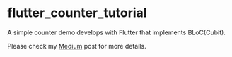 # flutter_counter_tutorial

A simple counter demo develops with Flutter that implements BLoC(Cubit).

Please check my [Medium]() post for more details.

